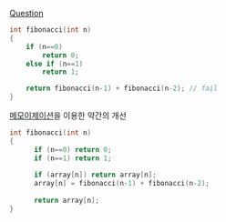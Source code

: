 [Question](https://www.acmicpc.net/problem/2748)
```c
int fibonacci(int n)
{
    if (n==0)
        return 0;
    else if (n==1)
        return 1;

    return fibonacci(n-1) + fibonacci(n-2); // fail 
}
```

[메모이제이션](https://ko.wikipedia.org/wiki/메모이제이션)을 이용한 약간의 개선
```c
int fibonacci(int n)
{
      if (n==0) return 0;
      if (n==1) return 1;
  
      if (array[n]) return array[n];
      array[n] = fibonacci(n-1) + fibonacci(n-2);
  
      return array[n];
}
```
